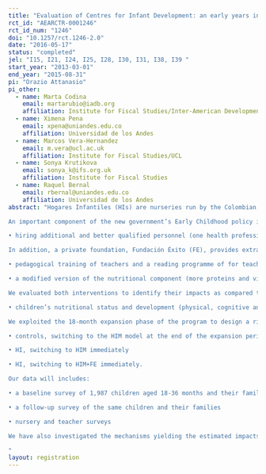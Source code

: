 ```yaml
---
title: "Evaluation of Centres for Infant Development: an early years intervention in Colombia"
rct_id: "AEARCTR-0001246"
rct_id_num: "1246"
doi: "10.1257/rct.1246-2.0"
date: "2016-05-17"
status: "completed"
jel: "I15, I21, I24, I25, I28, I30, I31, I38, I39 "
start_year: "2013-03-01"
end_year: "2015-08-31"
pi: "Orazio Attanasio"
pi_other:
  - name: Marta Codina
    email: martarubio@iadb.org
    affiliation: Institute for Fiscal Studies/Inter-American Development Bank
  - name: Ximena Pena
    email: xpena@uniandes.edu.co
    affiliation: Universidad de los Andes
  - name: Marcos Vera-Hernandez
    email: m.vera@ucl.ac.uk
    affiliation: Institute for Fiscal Studies/UCL
  - name: Sonya Krutikova
    email: sonya_k@ifs.org.uk
    affiliation: Institute for Fiscal Studies
  - name: Raquel Bernal
    email: rbernal@uniandes.edu.co
    affiliation: Universidad de los Andes
abstract: "Hogares Infantiles (HIs) are nurseries run by the Colombian government, Instituto Colombiano de Bienestar Familiar (ICBF), providing partly subsided day care and 60% of daily nutritional requirement to children from low socio-economic backgrounds. Parents pay US$10-25 per month. HIs, of which there are 1,008 across Colombia, are community-based, in the sense that they are typically located in fairly well-equipped community centres and are run by the local parents’ association. They employ between 3 and 6 teachers with some training in early education, each caring for about 30 children aged 2-5 years. Some centres also enrol children below 2 years.
An important component of the new government’s Early Childhood policy is the quality enhancement of HIs. This study analyses the effects of quality upgrades provided by the government and a private NGO in services provided by His on children’s development. The upgrade entails:
• hiring additional and better qualified personnel (one health professional and one professional in socio-emotional development per every 200 children, and one paraprofessional pedagogical assistant per every 50 children. ICBF provides an additional US$20 per child per month to HI to hire the new staff, establishing  Hogares Infantiles Mejorado (henceforth, HIM)
In addition, a private foundation, Fundación Éxito (FE), provides extra modules (HIM+FE henceforth), at US$40 per child per month, including:
• pedagogical training of teachers and a reading programme of for teachers
• a modified version of the nutritional component (more proteins and vitamins) along with information on nutrition and food preparation.
We evaluated both interventions to identify their impacts as compared to HIs on:
• children’s nutritional status and development (physical, cognitive and socio-emotional)
We exploited the 18-month expansion phase of the program to design a rigorous evaluation, sampling 120 of the HIs to be upgraded. We randomly assigned them to 3 groups:
• controls, switching to the HIM model at the end of the expansion period
• HI, switching to HIM immediately
• HI, switching to HIM+FE immediately.
Our data will includes:
• a baseline survey of 1,987 children aged 18-36 months and their families.
• a follow-up survey of the same children and their families
• nursery and teacher surveys
We have also investigated the mechanisms yielding the estimated impacts and whether the extra costs involved in HIM and HIM+FE are justified.
"
layout: registration
---
```



